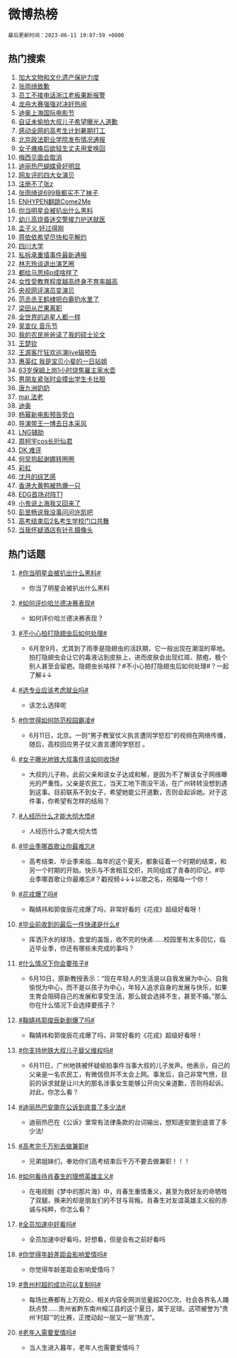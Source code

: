 # 微博热榜

`最后更新时间：2023-06-11 19:07:59 +0800`

## 热门搜索

1. [加大文物和文化遗产保护力度](https://m.weibo.cn/search?containerid=100103type%3D1%26t%3D10%26q%3D%23%E5%8A%A0%E5%A4%A7%E6%96%87%E7%89%A9%E5%92%8C%E6%96%87%E5%8C%96%E9%81%97%E4%BA%A7%E4%BF%9D%E6%8A%A4%E5%8A%9B%E5%BA%A6%23&stream_entry_id=51&isnewpage=1&extparam=seat%3D1%26c_type%3D51%26dgr%3D0%26cate%3D10103%26filter_type%3Drealtimehot%26stream_entry_id%3D51%26pos%3D0%26display_time%3D1686481677%26pre_seqid%3D168648167766103268283&luicode=10000011&lfid=106003type%253D25%2526t%253D3%2526disable_hot%253D1%2526filter_type%253Drealtimehot)
1. [张雨绮致歉](https://m.weibo.cn/search?containerid=100103type%3D1%26t%3D10%26q%3D%E5%BC%A0%E9%9B%A8%E7%BB%AE%E8%87%B4%E6%AD%89&stream_entry_id=31&isnewpage=1&extparam=seat%3D1%26q%3D%25E5%25BC%25A0%25E9%259B%25A8%25E7%25BB%25AE%25E8%2587%25B4%25E6%25AD%2589%26c_type%3D31%26cate%3D5001%26flag%3D2%26pos%3D0%26realpos%3D1%26filter_type%3Drealtimehot%26lcate%3D5001%26dgr%3D0%26band_rank%3D1%26stream_entry_id%3D31%26display_time%3D1686481677%26pre_seqid%3D168648167766103268283&luicode=10000011&lfid=106003type%253D25%2526t%253D3%2526disable_hot%253D1%2526filter_type%253Drealtimehot)
1. [员工不接电话浙江老板果断报警](https://m.weibo.cn/search?containerid=100103type%3D1%26t%3D10%26q%3D%23%E5%91%98%E5%B7%A5%E4%B8%8D%E6%8E%A5%E7%94%B5%E8%AF%9D%E6%B5%99%E6%B1%9F%E8%80%81%E6%9D%BF%E6%9E%9C%E6%96%AD%E6%8A%A5%E8%AD%A6%23&stream_entry_id=31&isnewpage=1&extparam=seat%3D1%26q%3D%2523%25E5%2591%2598%25E5%25B7%25A5%25E4%25B8%258D%25E6%258E%25A5%25E7%2594%25B5%25E8%25AF%259D%25E6%25B5%2599%25E6%25B1%259F%25E8%2580%2581%25E6%259D%25BF%25E6%259E%259C%25E6%2596%25AD%25E6%258A%25A5%25E8%25AD%25A6%2523%26c_type%3D31%26cate%3D5001%26flag%3D2%26pos%3D1%26realpos%3D2%26filter_type%3Drealtimehot%26lcate%3D5001%26dgr%3D0%26band_rank%3D2%26stream_entry_id%3D31%26display_time%3D1686481677%26pre_seqid%3D168648167766103268283&luicode=10000011&lfid=106003type%253D25%2526t%253D3%2526disable_hot%253D1%2526filter_type%253Drealtimehot)
1. [龙舟大赛强强对决好热闹](https://m.weibo.cn/search?containerid=100103type%3D1%26t%3D10%26q%3D%23%E9%BE%99%E8%88%9F%E5%A4%A7%E8%B5%9B%E5%BC%BA%E5%BC%BA%E5%AF%B9%E5%86%B3%E5%A5%BD%E7%83%AD%E9%97%B9%23&stream_entry_id=31&isnewpage=1&extparam=seat%3D1%26q%3D%2523%25E9%25BE%2599%25E8%2588%259F%25E5%25A4%25A7%25E8%25B5%259B%25E5%25BC%25BA%25E5%25BC%25BA%25E5%25AF%25B9%25E5%2586%25B3%25E5%25A5%25BD%25E7%2583%25AD%25E9%2597%25B9%2523%26c_type%3D31%26cate%3D5001%26flag%3D0%26pos%3D2%26realpos%3D3%26filter_type%3Drealtimehot%26lcate%3D5001%26dgr%3D0%26band_rank%3D3%26stream_entry_id%3D31%26display_time%3D1686481677%26pre_seqid%3D168648167766103268283&luicode=10000011&lfid=106003type%253D25%2526t%253D3%2526disable_hot%253D1%2526filter_type%253Drealtimehot)
1. [迪奥上海国际电影节](https://m.weibo.cn/search?containerid=100103type%3D1%26t%3D10%26q%3D%23%E8%BF%AA%E5%A5%A5%E4%B8%8A%E6%B5%B7%E5%9B%BD%E9%99%85%E7%94%B5%E5%BD%B1%E8%8A%82%23&stream_entry_id=31&isnewpage=1&extparam=seat%3D1%26q%3D%2523%25E8%25BF%25AA%25E5%25A5%25A5%25E4%25B8%258A%25E6%25B5%25B7%25E5%259B%25BD%25E9%2599%2585%25E7%2594%25B5%25E5%25BD%25B1%25E8%258A%2582%2523%26c_type%3D31%26adid%3D192579%26topic_ad%3D1%26cate%3D5001%26dgr%3D0%26pos%3D3%26filter_type%3Drealtimehot%26is_ad_pos%3D1%26lcate%3D5001%26band_rank%3D4%26stream_entry_id%3D31%26display_time%3D1686481677%26pre_seqid%3D168648167766103268283&luicode=10000011&lfid=106003type%253D25%2526t%253D3%2526disable_hot%253D1%2526filter_type%253Drealtimehot)
1. [自证未偷拍大叔儿子希望曝光人道歉](https://m.weibo.cn/search?containerid=100103type%3D1%26t%3D10%26q%3D%23%E8%87%AA%E8%AF%81%E6%9C%AA%E5%81%B7%E6%8B%8D%E5%A4%A7%E5%8F%94%E5%84%BF%E5%AD%90%E5%B8%8C%E6%9C%9B%E6%9B%9D%E5%85%89%E4%BA%BA%E9%81%93%E6%AD%89%23&stream_entry_id=31&isnewpage=1&extparam=seat%3D1%26q%3D%2523%25E8%2587%25AA%25E8%25AF%2581%25E6%259C%25AA%25E5%2581%25B7%25E6%258B%258D%25E5%25A4%25A7%25E5%258F%2594%25E5%2584%25BF%25E5%25AD%2590%25E5%25B8%258C%25E6%259C%259B%25E6%259B%259D%25E5%2585%2589%25E4%25BA%25BA%25E9%2581%2593%25E6%25AD%2589%2523%26c_type%3D31%26cate%3D5001%26flag%3D16%26pos%3D4%26realpos%3D4%26filter_type%3Drealtimehot%26lcate%3D5001%26dgr%3D0%26band_rank%3D4%26stream_entry_id%3D31%26display_time%3D1686481677%26pre_seqid%3D168648167766103268283&luicode=10000011&lfid=106003type%253D25%2526t%253D3%2526disable_hot%253D1%2526filter_type%253Drealtimehot)
1. [感动全网的高考生计划暑期打工](https://m.weibo.cn/search?containerid=100103type%3D1%26t%3D10%26q%3D%23%E6%84%9F%E5%8A%A8%E5%85%A8%E7%BD%91%E7%9A%84%E9%AB%98%E8%80%83%E7%94%9F%E8%AE%A1%E5%88%92%E6%9A%91%E6%9C%9F%E6%89%93%E5%B7%A5%23&stream_entry_id=31&isnewpage=1&extparam=seat%3D1%26q%3D%2523%25E6%2584%259F%25E5%258A%25A8%25E5%2585%25A8%25E7%25BD%2591%25E7%259A%2584%25E9%25AB%2598%25E8%2580%2583%25E7%2594%259F%25E8%25AE%25A1%25E5%2588%2592%25E6%259A%2591%25E6%259C%259F%25E6%2589%2593%25E5%25B7%25A5%2523%26c_type%3D31%26cate%3D5001%26flag%3D0%26pos%3D5%26realpos%3D5%26filter_type%3Drealtimehot%26lcate%3D5001%26dgr%3D0%26band_rank%3D5%26stream_entry_id%3D31%26display_time%3D1686481677%26pre_seqid%3D168648167766103268283&luicode=10000011&lfid=106003type%253D25%2526t%253D3%2526disable_hot%253D1%2526filter_type%253Drealtimehot)
1. [北京政法职业学院发布情况通报](https://m.weibo.cn/search?containerid=100103type%3D1%26t%3D10%26q%3D%23%E5%8C%97%E4%BA%AC%E6%94%BF%E6%B3%95%E8%81%8C%E4%B8%9A%E5%AD%A6%E9%99%A2%E5%8F%91%E5%B8%83%E6%83%85%E5%86%B5%E9%80%9A%E6%8A%A5%23&stream_entry_id=31&isnewpage=1&extparam=seat%3D1%26q%3D%2523%25E5%258C%2597%25E4%25BA%25AC%25E6%2594%25BF%25E6%25B3%2595%25E8%2581%258C%25E4%25B8%259A%25E5%25AD%25A6%25E9%2599%25A2%25E5%258F%2591%25E5%25B8%2583%25E6%2583%2585%25E5%2586%25B5%25E9%2580%259A%25E6%258A%25A5%2523%26c_type%3D31%26cate%3D5001%26flag%3D16%26pos%3D6%26realpos%3D6%26filter_type%3Drealtimehot%26lcate%3D5001%26dgr%3D0%26band_rank%3D6%26stream_entry_id%3D31%26display_time%3D1686481677%26pre_seqid%3D168648167766103268283&luicode=10000011&lfid=106003type%253D25%2526t%253D3%2526disable_hot%253D1%2526filter_type%253Drealtimehot)
1. [女子瘫痪后欲轻生丈夫用爱唤回](https://m.weibo.cn/search?containerid=100103type%3D1%26t%3D10%26q%3D%23%E5%A5%B3%E5%AD%90%E7%98%AB%E7%97%AA%E5%90%8E%E6%AC%B2%E8%BD%BB%E7%94%9F%E4%B8%88%E5%A4%AB%E7%94%A8%E7%88%B1%E5%94%A4%E5%9B%9E%23&stream_entry_id=31&isnewpage=1&extparam=seat%3D1%26q%3D%2523%25E5%25A5%25B3%25E5%25AD%2590%25E7%2598%25AB%25E7%2597%25AA%25E5%2590%258E%25E6%25AC%25B2%25E8%25BD%25BB%25E7%2594%259F%25E4%25B8%2588%25E5%25A4%25AB%25E7%2594%25A8%25E7%2588%25B1%25E5%2594%25A4%25E5%259B%259E%2523%26c_type%3D31%26cate%3D5001%26flag%3D0%26pos%3D7%26realpos%3D7%26filter_type%3Drealtimehot%26lcate%3D5001%26dgr%3D0%26band_rank%3D7%26stream_entry_id%3D31%26display_time%3D1686481677%26pre_seqid%3D168648167766103268283&luicode=10000011&lfid=106003type%253D25%2526t%253D3%2526disable_hot%253D1%2526filter_type%253Drealtimehot)
1. [梅西见面会取消](https://m.weibo.cn/search?containerid=100103type%3D1%26t%3D10%26q%3D%23%E6%A2%85%E8%A5%BF%E8%A7%81%E9%9D%A2%E4%BC%9A%E5%8F%96%E6%B6%88%23&stream_entry_id=31&isnewpage=1&extparam=seat%3D1%26q%3D%2523%25E6%25A2%2585%25E8%25A5%25BF%25E8%25A7%2581%25E9%259D%25A2%25E4%25BC%259A%25E5%258F%2596%25E6%25B6%2588%2523%26c_type%3D31%26cate%3D5001%26flag%3D1%26pos%3D8%26realpos%3D8%26filter_type%3Drealtimehot%26lcate%3D5001%26dgr%3D0%26band_rank%3D8%26stream_entry_id%3D31%26display_time%3D1686481677%26pre_seqid%3D168648167766103268283&luicode=10000011&lfid=106003type%253D25%2526t%253D3%2526disable_hot%253D1%2526filter_type%253Drealtimehot)
1. [迪丽热巴蝴蝶骨好明显](https://m.weibo.cn/search?containerid=100103type%3D1%26t%3D10%26q%3D%23%E8%BF%AA%E4%B8%BD%E7%83%AD%E5%B7%B4%E8%9D%B4%E8%9D%B6%E9%AA%A8%E5%A5%BD%E6%98%8E%E6%98%BE%23&stream_entry_id=31&isnewpage=1&extparam=seat%3D1%26q%3D%2523%25E8%25BF%25AA%25E4%25B8%25BD%25E7%2583%25AD%25E5%25B7%25B4%25E8%259D%25B4%25E8%259D%25B6%25E9%25AA%25A8%25E5%25A5%25BD%25E6%2598%258E%25E6%2598%25BE%2523%26c_type%3D31%26cate%3D5001%26flag%3D1%26pos%3D9%26realpos%3D9%26filter_type%3Drealtimehot%26lcate%3D5001%26dgr%3D0%26band_rank%3D9%26stream_entry_id%3D31%26display_time%3D1686481677%26pre_seqid%3D168648167766103268283&luicode=10000011&lfid=106003type%253D25%2526t%253D3%2526disable_hot%253D1%2526filter_type%253Drealtimehot)
1. [网友评的四大女演贝](https://m.weibo.cn/search?containerid=100103type%3D1%26t%3D10%26q%3D%23%E7%BD%91%E5%8F%8B%E8%AF%84%E7%9A%84%E5%9B%9B%E5%A4%A7%E5%A5%B3%E6%BC%94%E8%B4%9D%23&stream_entry_id=31&isnewpage=1&extparam=seat%3D1%26q%3D%2523%25E7%25BD%2591%25E5%258F%258B%25E8%25AF%2584%25E7%259A%2584%25E5%259B%259B%25E5%25A4%25A7%25E5%25A5%25B3%25E6%25BC%2594%25E8%25B4%259D%2523%26c_type%3D31%26cate%3D5001%26flag%3D2%26pos%3D10%26realpos%3D10%26filter_type%3Drealtimehot%26lcate%3D5001%26dgr%3D0%26band_rank%3D10%26stream_entry_id%3D31%26display_time%3D1686481677%26pre_seqid%3D168648167766103268283&luicode=10000011&lfid=106003type%253D25%2526t%253D3%2526disable_hot%253D1%2526filter_type%253Drealtimehot)
1. [注册不了张z](https://m.weibo.cn/search?containerid=100103type%3D1%26t%3D10%26q%3D%23%E6%B3%A8%E5%86%8C%E4%B8%8D%E4%BA%86%E5%BC%A0z%23&stream_entry_id=31&isnewpage=1&extparam=seat%3D1%26q%3D%2523%25E6%25B3%25A8%25E5%2586%258C%25E4%25B8%258D%25E4%25BA%2586%25E5%25BC%25A0z%2523%26c_type%3D31%26cate%3D5001%26flag%3D2%26pos%3D11%26realpos%3D11%26filter_type%3Drealtimehot%26lcate%3D5001%26dgr%3D0%26band_rank%3D11%26stream_entry_id%3D31%26display_time%3D1686481677%26pre_seqid%3D168648167766103268283&luicode=10000011&lfid=106003type%253D25%2526t%253D3%2526disable_hot%253D1%2526filter_type%253Drealtimehot)
1. [张雨绮说699我都买不了袜子](https://m.weibo.cn/search?containerid=100103type%3D1%26t%3D10%26q%3D%23%E5%BC%A0%E9%9B%A8%E7%BB%AE%E8%AF%B4699%E6%88%91%E9%83%BD%E4%B9%B0%E4%B8%8D%E4%BA%86%E8%A2%9C%E5%AD%90%23&stream_entry_id=31&isnewpage=1&extparam=seat%3D1%26q%3D%2523%25E5%25BC%25A0%25E9%259B%25A8%25E7%25BB%25AE%25E8%25AF%25B4699%25E6%2588%2591%25E9%2583%25BD%25E4%25B9%25B0%25E4%25B8%258D%25E4%25BA%2586%25E8%25A2%259C%25E5%25AD%2590%2523%26c_type%3D31%26cate%3D5001%26flag%3D2%26pos%3D12%26realpos%3D12%26filter_type%3Drealtimehot%26lcate%3D5001%26dgr%3D0%26band_rank%3D12%26stream_entry_id%3D31%26display_time%3D1686481677%26pre_seqid%3D168648167766103268283&luicode=10000011&lfid=106003type%253D25%2526t%253D3%2526disable_hot%253D1%2526filter_type%253Drealtimehot)
1. [ENHYPEN翻跳Come2Me](https://m.weibo.cn/search?containerid=100103type%3D1%26t%3D10%26q%3D%23ENHYPEN%E7%BF%BB%E8%B7%B3Come2Me%23&stream_entry_id=31&isnewpage=1&extparam=seat%3D1%26q%3D%2523ENHYPEN%25E7%25BF%25BB%25E8%25B7%25B3Come2Me%2523%26c_type%3D31%26cate%3D5001%26flag%3D1%26pos%3D13%26realpos%3D13%26filter_type%3Drealtimehot%26lcate%3D5001%26dgr%3D0%26band_rank%3D13%26stream_entry_id%3D31%26display_time%3D1686481677%26pre_seqid%3D168648167766103268283&luicode=10000011&lfid=106003type%253D25%2526t%253D3%2526disable_hot%253D1%2526filter_type%253Drealtimehot)
1. [你当明星会被扒出什么黑料](https://m.weibo.cn/search?containerid=100103type%3D1%26t%3D10%26q%3D%23%E4%BD%A0%E5%BD%93%E6%98%8E%E6%98%9F%E4%BC%9A%E8%A2%AB%E6%89%92%E5%87%BA%E4%BB%80%E4%B9%88%E9%BB%91%E6%96%99%23&stream_entry_id=31&isnewpage=1&extparam=seat%3D1%26q%3D%2523%25E4%25BD%25A0%25E5%25BD%2593%25E6%2598%258E%25E6%2598%259F%25E4%25BC%259A%25E8%25A2%25AB%25E6%2589%2592%25E5%2587%25BA%25E4%25BB%2580%25E4%25B9%2588%25E9%25BB%2591%25E6%2596%2599%2523%26c_type%3D31%26cate%3D5001%26flag%3D0%26pos%3D14%26realpos%3D14%26filter_type%3Drealtimehot%26lcate%3D5001%26dgr%3D0%26band_rank%3D14%26stream_entry_id%3D31%26display_time%3D1686481677%26pre_seqid%3D168648167766103268283&luicode=10000011&lfid=106003type%253D25%2526t%253D3%2526disable_hot%253D1%2526filter_type%253Drealtimehot)
1. [幼儿高烧昏迷交警接力护送就医](https://m.weibo.cn/search?containerid=100103type%3D1%26t%3D10%26q%3D%23%E5%B9%BC%E5%84%BF%E9%AB%98%E7%83%A7%E6%98%8F%E8%BF%B7%E4%BA%A4%E8%AD%A6%E6%8E%A5%E5%8A%9B%E6%8A%A4%E9%80%81%E5%B0%B1%E5%8C%BB%23&stream_entry_id=31&isnewpage=1&extparam=seat%3D1%26q%3D%2523%25E5%25B9%25BC%25E5%2584%25BF%25E9%25AB%2598%25E7%2583%25A7%25E6%2598%258F%25E8%25BF%25B7%25E4%25BA%25A4%25E8%25AD%25A6%25E6%258E%25A5%25E5%258A%259B%25E6%258A%25A4%25E9%2580%2581%25E5%25B0%25B1%25E5%258C%25BB%2523%26c_type%3D31%26adid%3D192766%26cate%3D5001%26flag%3D1%26pos%3D15%26realpos%3D15%26filter_type%3Drealtimehot%26lcate%3D5001%26dgr%3D0%26band_rank%3D15%26stream_entry_id%3D31%26display_time%3D1686481677%26pre_seqid%3D168648167766103268283&luicode=10000011&lfid=106003type%253D25%2526t%253D3%2526disable_hot%253D1%2526filter_type%253Drealtimehot)
1. [孟子义 好过得刚](https://m.weibo.cn/search?containerid=100103type%3D1%26t%3D10%26q%3D%E5%AD%9F%E5%AD%90%E4%B9%89+%E5%A5%BD%E8%BF%87%E5%BE%97%E5%88%9A&stream_entry_id=31&isnewpage=1&extparam=seat%3D1%26q%3D%25E5%25AD%259F%25E5%25AD%2590%25E4%25B9%2589%2520%25E5%25A5%25BD%25E8%25BF%2587%25E5%25BE%2597%25E5%2588%259A%26c_type%3D31%26cate%3D5001%26flag%3D2%26pos%3D16%26realpos%3D16%26filter_type%3Drealtimehot%26lcate%3D5001%26dgr%3D0%26band_rank%3D16%26stream_entry_id%3D31%26display_time%3D1686481677%26pre_seqid%3D168648167766103268283&luicode=10000011&lfid=106003type%253D25%2526t%253D3%2526disable_hot%253D1%2526filter_type%253Drealtimehot)
1. [蒋依依希望尽快和平解约](https://m.weibo.cn/search?containerid=100103type%3D1%26t%3D10%26q%3D%23%E8%92%8B%E4%BE%9D%E4%BE%9D%E5%B8%8C%E6%9C%9B%E5%B0%BD%E5%BF%AB%E5%92%8C%E5%B9%B3%E8%A7%A3%E7%BA%A6%23&stream_entry_id=31&isnewpage=1&extparam=seat%3D1%26q%3D%2523%25E8%2592%258B%25E4%25BE%259D%25E4%25BE%259D%25E5%25B8%258C%25E6%259C%259B%25E5%25B0%25BD%25E5%25BF%25AB%25E5%2592%258C%25E5%25B9%25B3%25E8%25A7%25A3%25E7%25BA%25A6%2523%26c_type%3D31%26cate%3D5001%26flag%3D2%26pos%3D17%26realpos%3D17%26filter_type%3Drealtimehot%26lcate%3D5001%26dgr%3D0%26band_rank%3D17%26stream_entry_id%3D31%26display_time%3D1686481677%26pre_seqid%3D168648167766103268283&luicode=10000011&lfid=106003type%253D25%2526t%253D3%2526disable_hot%253D1%2526filter_type%253Drealtimehot)
1. [四川大学](https://m.weibo.cn/search?containerid=100103type%3D1%26t%3D10%26q%3D%E5%9B%9B%E5%B7%9D%E5%A4%A7%E5%AD%A6&stream_entry_id=31&isnewpage=1&extparam=seat%3D1%26q%3D%25E5%259B%259B%25E5%25B7%259D%25E5%25A4%25A7%25E5%25AD%25A6%26c_type%3D31%26cate%3D5001%26flag%3D0%26pos%3D18%26realpos%3D18%26filter_type%3Drealtimehot%26lcate%3D5001%26dgr%3D0%26band_rank%3D18%26stream_entry_id%3D31%26display_time%3D1686481677%26pre_seqid%3D168648167766103268283&luicode=10000011&lfid=106003type%253D25%2526t%253D3%2526disable_hot%253D1%2526filter_type%253Drealtimehot)
1. [私拆承重墙事件最新通报](https://m.weibo.cn/search?containerid=100103type%3D1%26t%3D10%26q%3D%23%E7%A7%81%E6%8B%86%E6%89%BF%E9%87%8D%E5%A2%99%E4%BA%8B%E4%BB%B6%E6%9C%80%E6%96%B0%E9%80%9A%E6%8A%A5%23&stream_entry_id=31&isnewpage=1&extparam=seat%3D1%26q%3D%2523%25E7%25A7%2581%25E6%258B%2586%25E6%2589%25BF%25E9%2587%258D%25E5%25A2%2599%25E4%25BA%258B%25E4%25BB%25B6%25E6%259C%2580%25E6%2596%25B0%25E9%2580%259A%25E6%258A%25A5%2523%26c_type%3D31%26cate%3D5001%26flag%3D0%26pos%3D19%26realpos%3D19%26filter_type%3Drealtimehot%26lcate%3D5001%26dgr%3D0%26band_rank%3D19%26stream_entry_id%3D31%26display_time%3D1686481677%26pre_seqid%3D168648167766103268283&luicode=10000011&lfid=106003type%253D25%2526t%253D3%2526disable_hot%253D1%2526filter_type%253Drealtimehot)
1. [林志玲谈退出演艺圈](https://m.weibo.cn/search?containerid=100103type%3D1%26t%3D10%26q%3D%23%E6%9E%97%E5%BF%97%E7%8E%B2%E8%B0%88%E9%80%80%E5%87%BA%E6%BC%94%E8%89%BA%E5%9C%88%23&stream_entry_id=31&isnewpage=1&extparam=seat%3D1%26q%3D%2523%25E6%259E%2597%25E5%25BF%2597%25E7%258E%25B2%25E8%25B0%2588%25E9%2580%2580%25E5%2587%25BA%25E6%25BC%2594%25E8%2589%25BA%25E5%259C%2588%2523%26c_type%3D31%26cate%3D5001%26flag%3D2%26pos%3D20%26realpos%3D20%26filter_type%3Drealtimehot%26lcate%3D5001%26dgr%3D0%26band_rank%3D20%26stream_entry_id%3D31%26display_time%3D1686481677%26pre_seqid%3D168648167766103268283&luicode=10000011&lfid=106003type%253D25%2526t%253D3%2526disable_hot%253D1%2526filter_type%253Drealtimehot)
1. [都给马思纯p成啥样了](https://m.weibo.cn/search?containerid=100103type%3D1%26t%3D10%26q%3D%23%E9%83%BD%E7%BB%99%E9%A9%AC%E6%80%9D%E7%BA%AFp%E6%88%90%E5%95%A5%E6%A0%B7%E4%BA%86%23&stream_entry_id=31&isnewpage=1&extparam=seat%3D1%26q%3D%2523%25E9%2583%25BD%25E7%25BB%2599%25E9%25A9%25AC%25E6%2580%259D%25E7%25BA%25AFp%25E6%2588%2590%25E5%2595%25A5%25E6%25A0%25B7%25E4%25BA%2586%2523%26c_type%3D31%26cate%3D5001%26flag%3D0%26pos%3D21%26realpos%3D21%26filter_type%3Drealtimehot%26lcate%3D5001%26dgr%3D0%26band_rank%3D21%26stream_entry_id%3D31%26display_time%3D1686481677%26pre_seqid%3D168648167766103268283&luicode=10000011&lfid=106003type%253D25%2526t%253D3%2526disable_hot%253D1%2526filter_type%253Drealtimehot)
1. [女性受教育程度越高终身不育率越高](https://m.weibo.cn/search?containerid=100103type%3D1%26t%3D10%26q%3D%23%E5%A5%B3%E6%80%A7%E5%8F%97%E6%95%99%E8%82%B2%E7%A8%8B%E5%BA%A6%E8%B6%8A%E9%AB%98%E7%BB%88%E8%BA%AB%E4%B8%8D%E8%82%B2%E7%8E%87%E8%B6%8A%E9%AB%98%23&stream_entry_id=31&isnewpage=1&extparam=seat%3D1%26q%3D%2523%25E5%25A5%25B3%25E6%2580%25A7%25E5%258F%2597%25E6%2595%2599%25E8%2582%25B2%25E7%25A8%258B%25E5%25BA%25A6%25E8%25B6%258A%25E9%25AB%2598%25E7%25BB%2588%25E8%25BA%25AB%25E4%25B8%258D%25E8%2582%25B2%25E7%258E%2587%25E8%25B6%258A%25E9%25AB%2598%2523%26c_type%3D31%26cate%3D5001%26flag%3D0%26pos%3D22%26realpos%3D22%26filter_type%3Drealtimehot%26lcate%3D5001%26dgr%3D0%26band_rank%3D22%26stream_entry_id%3D31%26display_time%3D1686481677%26pre_seqid%3D168648167766103268283&luicode=10000011&lfid=106003type%253D25%2526t%253D3%2526disable_hot%253D1%2526filter_type%253Drealtimehot)
1. [央视网评演员变演贝](https://m.weibo.cn/search?containerid=100103type%3D1%26t%3D10%26q%3D%23%E5%A4%AE%E8%A7%86%E7%BD%91%E8%AF%84%E6%BC%94%E5%91%98%E5%8F%98%E6%BC%94%E8%B4%9D%23&stream_entry_id=31&isnewpage=1&extparam=seat%3D1%26q%3D%2523%25E5%25A4%25AE%25E8%25A7%2586%25E7%25BD%2591%25E8%25AF%2584%25E6%25BC%2594%25E5%2591%2598%25E5%258F%2598%25E6%25BC%2594%25E8%25B4%259D%2523%26c_type%3D31%26cate%3D5001%26flag%3D0%26pos%3D23%26realpos%3D23%26filter_type%3Drealtimehot%26lcate%3D5001%26dgr%3D0%26band_rank%3D23%26stream_entry_id%3D31%26display_time%3D1686481677%26pre_seqid%3D168648167766103268283&luicode=10000011&lfid=106003type%253D25%2526t%253D3%2526disable_hot%253D1%2526filter_type%253Drealtimehot)
1. [范丞丞王鹤棣把白鹿扔水里了](https://m.weibo.cn/search?containerid=100103type%3D1%26t%3D10%26q%3D%23%E8%8C%83%E4%B8%9E%E4%B8%9E%E7%8E%8B%E9%B9%A4%E6%A3%A3%E6%8A%8A%E7%99%BD%E9%B9%BF%E6%89%94%E6%B0%B4%E9%87%8C%E4%BA%86%23&stream_entry_id=31&isnewpage=1&extparam=seat%3D1%26q%3D%2523%25E8%258C%2583%25E4%25B8%259E%25E4%25B8%259E%25E7%258E%258B%25E9%25B9%25A4%25E6%25A3%25A3%25E6%258A%258A%25E7%2599%25BD%25E9%25B9%25BF%25E6%2589%2594%25E6%25B0%25B4%25E9%2587%258C%25E4%25BA%2586%2523%26c_type%3D31%26cate%3D5001%26flag%3D0%26pos%3D24%26realpos%3D24%26filter_type%3Drealtimehot%26lcate%3D5001%26dgr%3D0%26band_rank%3D24%26stream_entry_id%3D31%26display_time%3D1686481677%26pre_seqid%3D168648167766103268283&luicode=10000011&lfid=106003type%253D25%2526t%253D3%2526disable_hot%253D1%2526filter_type%253Drealtimehot)
1. [梁田从芒果离职](https://m.weibo.cn/search?containerid=100103type%3D1%26t%3D10%26q%3D%23%E6%A2%81%E7%94%B0%E4%BB%8E%E8%8A%92%E6%9E%9C%E7%A6%BB%E8%81%8C%23&stream_entry_id=31&isnewpage=1&extparam=seat%3D1%26q%3D%2523%25E6%25A2%2581%25E7%2594%25B0%25E4%25BB%258E%25E8%258A%2592%25E6%259E%259C%25E7%25A6%25BB%25E8%2581%258C%2523%26c_type%3D31%26cate%3D5001%26flag%3D0%26pos%3D25%26realpos%3D25%26filter_type%3Drealtimehot%26lcate%3D5001%26dgr%3D0%26band_rank%3D25%26stream_entry_id%3D31%26display_time%3D1686481677%26pre_seqid%3D168648167766103268283&luicode=10000011&lfid=106003type%253D25%2526t%253D3%2526disable_hot%253D1%2526filter_type%253Drealtimehot)
1. [全世界的追星人都一样](https://m.weibo.cn/search?containerid=100103type%3D1%26t%3D10%26q%3D%23%E5%85%A8%E4%B8%96%E7%95%8C%E7%9A%84%E8%BF%BD%E6%98%9F%E4%BA%BA%E9%83%BD%E4%B8%80%E6%A0%B7%23&stream_entry_id=31&isnewpage=1&extparam=seat%3D1%26q%3D%2523%25E5%2585%25A8%25E4%25B8%2596%25E7%2595%258C%25E7%259A%2584%25E8%25BF%25BD%25E6%2598%259F%25E4%25BA%25BA%25E9%2583%25BD%25E4%25B8%2580%25E6%25A0%25B7%2523%26c_type%3D31%26cate%3D5001%26flag%3D1%26pos%3D26%26realpos%3D26%26filter_type%3Drealtimehot%26lcate%3D5001%26dgr%3D0%26band_rank%3D26%26stream_entry_id%3D31%26display_time%3D1686481677%26pre_seqid%3D168648167766103268283&luicode=10000011&lfid=106003type%253D25%2526t%253D3%2526disable_hot%253D1%2526filter_type%253Drealtimehot)
1. [吴宣仪 音乐节](https://m.weibo.cn/search?containerid=100103type%3D1%26t%3D10%26q%3D%E5%90%B4%E5%AE%A3%E4%BB%AA+%E9%9F%B3%E4%B9%90%E8%8A%82&stream_entry_id=31&isnewpage=1&extparam=seat%3D1%26q%3D%25E5%2590%25B4%25E5%25AE%25A3%25E4%25BB%25AA%2520%25E9%259F%25B3%25E4%25B9%2590%25E8%258A%2582%26c_type%3D31%26cate%3D5001%26flag%3D1%26pos%3D27%26realpos%3D27%26filter_type%3Drealtimehot%26lcate%3D5001%26dgr%3D0%26band_rank%3D27%26stream_entry_id%3D31%26display_time%3D1686481677%26pre_seqid%3D168648167766103268283&luicode=10000011&lfid=106003type%253D25%2526t%253D3%2526disable_hot%253D1%2526filter_type%253Drealtimehot)
1. [我的农民爸爸读了我的硕士论文](https://m.weibo.cn/search?containerid=100103type%3D1%26t%3D10%26q%3D%E6%88%91%E7%9A%84%E5%86%9C%E6%B0%91%E7%88%B8%E7%88%B8%E8%AF%BB%E4%BA%86%E6%88%91%E7%9A%84%E7%A1%95%E5%A3%AB%E8%AE%BA%E6%96%87&stream_entry_id=31&isnewpage=1&extparam=seat%3D1%26q%3D%25E6%2588%2591%25E7%259A%2584%25E5%2586%259C%25E6%25B0%2591%25E7%2588%25B8%25E7%2588%25B8%25E8%25AF%25BB%25E4%25BA%2586%25E6%2588%2591%25E7%259A%2584%25E7%25A1%2595%25E5%25A3%25AB%25E8%25AE%25BA%25E6%2596%2587%26c_type%3D31%26cate%3D5001%26flag%3D0%26pos%3D28%26realpos%3D28%26filter_type%3Drealtimehot%26lcate%3D5001%26dgr%3D0%26band_rank%3D28%26stream_entry_id%3D31%26display_time%3D1686481677%26pre_seqid%3D168648167766103268283&luicode=10000011&lfid=106003type%253D25%2526t%253D3%2526disable_hot%253D1%2526filter_type%253Drealtimehot)
1. [王楚钦](https://m.weibo.cn/search?containerid=100103type%3D1%26t%3D10%26q%3D%E7%8E%8B%E6%A5%9A%E9%92%A6&stream_entry_id=31&isnewpage=1&extparam=seat%3D1%26q%3D%25E7%258E%258B%25E6%25A5%259A%25E9%2592%25A6%26c_type%3D31%26cate%3D5001%26flag%3D1%26pos%3D29%26realpos%3D29%26filter_type%3Drealtimehot%26lcate%3D5001%26dgr%3D0%26band_rank%3D29%26stream_entry_id%3D31%26display_time%3D1686481677%26pre_seqid%3D168648167766103268283&luicode=10000011&lfid=106003type%253D25%2526t%253D3%2526disable_hot%253D1%2526filter_type%253Drealtimehot)
1. [王源客厅狂欢巡演live辑预告](https://m.weibo.cn/search?containerid=100103type%3D1%26t%3D10%26q%3D%23%E7%8E%8B%E6%BA%90%E5%AE%A2%E5%8E%85%E7%8B%82%E6%AC%A2%E5%B7%A1%E6%BC%94live%E8%BE%91%E9%A2%84%E5%91%8A%23&stream_entry_id=31&isnewpage=1&extparam=seat%3D1%26q%3D%2523%25E7%258E%258B%25E6%25BA%2590%25E5%25AE%25A2%25E5%258E%2585%25E7%258B%2582%25E6%25AC%25A2%25E5%25B7%25A1%25E6%25BC%2594live%25E8%25BE%2591%25E9%25A2%2584%25E5%2591%258A%2523%26c_type%3D31%26cate%3D5001%26flag%3D1%26pos%3D30%26realpos%3D30%26filter_type%3Drealtimehot%26lcate%3D5001%26dgr%3D0%26band_rank%3D30%26stream_entry_id%3D31%26display_time%3D1686481677%26pre_seqid%3D168648167766103268283&luicode=10000011&lfid=106003type%253D25%2526t%253D3%2526disable_hot%253D1%2526filter_type%253Drealtimehot)
1. [惠英红 我是宝贝小斐的一日站姐](https://m.weibo.cn/search?containerid=100103type%3D1%26t%3D10%26q%3D%E6%83%A0%E8%8B%B1%E7%BA%A2+%E6%88%91%E6%98%AF%E5%AE%9D%E8%B4%9D%E5%B0%8F%E6%96%90%E7%9A%84%E4%B8%80%E6%97%A5%E7%AB%99%E5%A7%90&stream_entry_id=31&isnewpage=1&extparam=seat%3D1%26q%3D%25E6%2583%25A0%25E8%258B%25B1%25E7%25BA%25A2%2520%25E6%2588%2591%25E6%2598%25AF%25E5%25AE%259D%25E8%25B4%259D%25E5%25B0%258F%25E6%2596%2590%25E7%259A%2584%25E4%25B8%2580%25E6%2597%25A5%25E7%25AB%2599%25E5%25A7%2590%26c_type%3D31%26cate%3D5001%26flag%3D0%26pos%3D31%26realpos%3D31%26filter_type%3Drealtimehot%26lcate%3D5001%26dgr%3D0%26band_rank%3D31%26stream_entry_id%3D31%26display_time%3D1686481677%26pre_seqid%3D168648167766103268283&luicode=10000011&lfid=106003type%253D25%2526t%253D3%2526disable_hot%253D1%2526filter_type%253Drealtimehot)
1. [63岁保姆上岗1小时烧焦雇主家水壶](https://m.weibo.cn/search?containerid=100103type%3D1%26t%3D10%26q%3D%2363%E5%B2%81%E4%BF%9D%E5%A7%86%E4%B8%8A%E5%B2%971%E5%B0%8F%E6%97%B6%E7%83%A7%E7%84%A6%E9%9B%87%E4%B8%BB%E5%AE%B6%E6%B0%B4%E5%A3%B6%23&stream_entry_id=31&isnewpage=1&extparam=seat%3D1%26q%3D%252363%25E5%25B2%2581%25E4%25BF%259D%25E5%25A7%2586%25E4%25B8%258A%25E5%25B2%25971%25E5%25B0%258F%25E6%2597%25B6%25E7%2583%25A7%25E7%2584%25A6%25E9%259B%2587%25E4%25B8%25BB%25E5%25AE%25B6%25E6%25B0%25B4%25E5%25A3%25B6%2523%26c_type%3D31%26cate%3D5001%26flag%3D0%26pos%3D32%26realpos%3D32%26filter_type%3Drealtimehot%26lcate%3D5001%26dgr%3D0%26band_rank%3D32%26stream_entry_id%3D31%26display_time%3D1686481677%26pre_seqid%3D168648167766103268283&luicode=10000011&lfid=106003type%253D25%2526t%253D3%2526disable_hot%253D1%2526filter_type%253Drealtimehot)
1. [男朋友紧张时会摸出学生卡壮胆](https://m.weibo.cn/search?containerid=100103type%3D1%26t%3D10%26q%3D%E7%94%B7%E6%9C%8B%E5%8F%8B%E7%B4%A7%E5%BC%A0%E6%97%B6%E4%BC%9A%E6%91%B8%E5%87%BA%E5%AD%A6%E7%94%9F%E5%8D%A1%E5%A3%AE%E8%83%86&stream_entry_id=31&isnewpage=1&extparam=seat%3D1%26q%3D%25E7%2594%25B7%25E6%259C%258B%25E5%258F%258B%25E7%25B4%25A7%25E5%25BC%25A0%25E6%2597%25B6%25E4%25BC%259A%25E6%2591%25B8%25E5%2587%25BA%25E5%25AD%25A6%25E7%2594%259F%25E5%258D%25A1%25E5%25A3%25AE%25E8%2583%2586%26c_type%3D31%26cate%3D5001%26flag%3D0%26pos%3D33%26realpos%3D33%26filter_type%3Drealtimehot%26lcate%3D5001%26dgr%3D0%26band_rank%3D33%26stream_entry_id%3D31%26display_time%3D1686481677%26pre_seqid%3D168648167766103268283&luicode=10000011&lfid=106003type%253D25%2526t%253D3%2526disable_hot%253D1%2526filter_type%253Drealtimehot)
1. [唐九洲奶奶](https://m.weibo.cn/search?containerid=100103type%3D1%26t%3D10%26q%3D%E5%94%90%E4%B9%9D%E6%B4%B2%E5%A5%B6%E5%A5%B6&stream_entry_id=31&isnewpage=1&extparam=seat%3D1%26q%3D%25E5%2594%2590%25E4%25B9%259D%25E6%25B4%25B2%25E5%25A5%25B6%25E5%25A5%25B6%26c_type%3D31%26cate%3D5001%26flag%3D0%26pos%3D34%26realpos%3D34%26filter_type%3Drealtimehot%26lcate%3D5001%26dgr%3D0%26band_rank%3D34%26stream_entry_id%3D31%26display_time%3D1686481677%26pre_seqid%3D168648167766103268283&luicode=10000011&lfid=106003type%253D25%2526t%253D3%2526disable_hot%253D1%2526filter_type%253Drealtimehot)
1. [mai 法老](https://m.weibo.cn/search?containerid=100103type%3D1%26t%3D10%26q%3Dmai+%E6%B3%95%E8%80%81&stream_entry_id=31&isnewpage=1&extparam=seat%3D1%26q%3Dmai%2520%25E6%25B3%2595%25E8%2580%2581%26c_type%3D31%26cate%3D5001%26flag%3D0%26pos%3D35%26realpos%3D35%26filter_type%3Drealtimehot%26lcate%3D5001%26dgr%3D0%26band_rank%3D35%26stream_entry_id%3D31%26display_time%3D1686481677%26pre_seqid%3D168648167766103268283&luicode=10000011&lfid=106003type%253D25%2526t%253D3%2526disable_hot%253D1%2526filter_type%253Drealtimehot)
1. [迪奥](https://m.weibo.cn/search?containerid=100103type%3D1%26t%3D10%26q%3D%E8%BF%AA%E5%A5%A5&stream_entry_id=31&isnewpage=1&extparam=seat%3D1%26q%3D%25E8%25BF%25AA%25E5%25A5%25A5%26c_type%3D31%26cate%3D5001%26flag%3D1%26pos%3D36%26realpos%3D36%26filter_type%3Drealtimehot%26lcate%3D5001%26dgr%3D0%26band_rank%3D36%26stream_entry_id%3D31%26display_time%3D1686481677%26pre_seqid%3D168648167766103268283&luicode=10000011&lfid=106003type%253D25%2526t%253D3%2526disable_hot%253D1%2526filter_type%253Drealtimehot)
1. [杨幂新电影预告旁白](https://m.weibo.cn/search?containerid=100103type%3D1%26t%3D10%26q%3D%23%E6%9D%A8%E5%B9%82%E6%96%B0%E7%94%B5%E5%BD%B1%E9%A2%84%E5%91%8A%E6%97%81%E7%99%BD%23&stream_entry_id=31&isnewpage=1&extparam=seat%3D1%26q%3D%2523%25E6%259D%25A8%25E5%25B9%2582%25E6%2596%25B0%25E7%2594%25B5%25E5%25BD%25B1%25E9%25A2%2584%25E5%2591%258A%25E6%2597%2581%25E7%2599%25BD%2523%26c_type%3D31%26cate%3D5001%26flag%3D1%26pos%3D37%26realpos%3D37%26filter_type%3Drealtimehot%26lcate%3D5001%26dgr%3D0%26band_rank%3D37%26stream_entry_id%3D31%26display_time%3D1686481677%26pre_seqid%3D168648167766103268283&luicode=10000011&lfid=106003type%253D25%2526t%253D3%2526disable_hot%253D1%2526filter_type%253Drealtimehot)
1. [导演带王一博去日本采风](https://m.weibo.cn/search?containerid=100103type%3D1%26t%3D10%26q%3D%23%E5%AF%BC%E6%BC%94%E5%B8%A6%E7%8E%8B%E4%B8%80%E5%8D%9A%E5%8E%BB%E6%97%A5%E6%9C%AC%E9%87%87%E9%A3%8E%23&stream_entry_id=31&isnewpage=1&extparam=seat%3D1%26q%3D%2523%25E5%25AF%25BC%25E6%25BC%2594%25E5%25B8%25A6%25E7%258E%258B%25E4%25B8%2580%25E5%258D%259A%25E5%258E%25BB%25E6%2597%25A5%25E6%259C%25AC%25E9%2587%2587%25E9%25A3%258E%2523%26c_type%3D31%26cate%3D5001%26flag%3D0%26pos%3D38%26realpos%3D38%26filter_type%3Drealtimehot%26lcate%3D5001%26dgr%3D0%26band_rank%3D38%26stream_entry_id%3D31%26display_time%3D1686481677%26pre_seqid%3D168648167766103268283&luicode=10000011&lfid=106003type%253D25%2526t%253D3%2526disable_hot%253D1%2526filter_type%253Drealtimehot)
1. [LNG辅助](https://m.weibo.cn/search?containerid=100103type%3D1%26t%3D10%26q%3DLNG%E8%BE%85%E5%8A%A9&stream_entry_id=31&isnewpage=1&extparam=seat%3D1%26q%3DLNG%25E8%25BE%2585%25E5%258A%25A9%26c_type%3D31%26cate%3D5001%26flag%3D0%26pos%3D39%26realpos%3D39%26filter_type%3Drealtimehot%26lcate%3D5001%26dgr%3D0%26band_rank%3D39%26stream_entry_id%3D31%26display_time%3D1686481677%26pre_seqid%3D168648167766103268283&luicode=10000011&lfid=106003type%253D25%2526t%253D3%2526disable_hot%253D1%2526filter_type%253Drealtimehot)
1. [周柯宇cos长珩仙君](https://m.weibo.cn/search?containerid=100103type%3D1%26t%3D10%26q%3D%23%E5%91%A8%E6%9F%AF%E5%AE%87cos%E9%95%BF%E7%8F%A9%E4%BB%99%E5%90%9B%23&stream_entry_id=31&isnewpage=1&extparam=seat%3D1%26q%3D%2523%25E5%2591%25A8%25E6%259F%25AF%25E5%25AE%2587cos%25E9%2595%25BF%25E7%258F%25A9%25E4%25BB%2599%25E5%2590%259B%2523%26c_type%3D31%26cate%3D5001%26flag%3D0%26pos%3D40%26realpos%3D40%26filter_type%3Drealtimehot%26lcate%3D5001%26dgr%3D0%26band_rank%3D40%26stream_entry_id%3D31%26display_time%3D1686481677%26pre_seqid%3D168648167766103268283&luicode=10000011&lfid=106003type%253D25%2526t%253D3%2526disable_hot%253D1%2526filter_type%253Drealtimehot)
1. [DK 难评](https://m.weibo.cn/search?containerid=100103type%3D1%26t%3D10%26q%3DDK+%E9%9A%BE%E8%AF%84&stream_entry_id=31&isnewpage=1&extparam=seat%3D1%26q%3DDK%2520%25E9%259A%25BE%25E8%25AF%2584%26c_type%3D31%26cate%3D5001%26flag%3D0%26pos%3D41%26realpos%3D41%26filter_type%3Drealtimehot%26lcate%3D5001%26dgr%3D0%26band_rank%3D41%26stream_entry_id%3D31%26display_time%3D1686481677%26pre_seqid%3D168648167766103268283&luicode=10000011&lfid=106003type%253D25%2526t%253D3%2526disable_hot%253D1%2526filter_type%253Drealtimehot)
1. [何炅抱起谢娜转圈圈](https://m.weibo.cn/search?containerid=100103type%3D1%26t%3D10%26q%3D%23%E4%BD%95%E7%82%85%E6%8A%B1%E8%B5%B7%E8%B0%A2%E5%A8%9C%E8%BD%AC%E5%9C%88%E5%9C%88%23&stream_entry_id=31&isnewpage=1&extparam=seat%3D1%26q%3D%2523%25E4%25BD%2595%25E7%2582%2585%25E6%258A%25B1%25E8%25B5%25B7%25E8%25B0%25A2%25E5%25A8%259C%25E8%25BD%25AC%25E5%259C%2588%25E5%259C%2588%2523%26c_type%3D31%26cate%3D5001%26flag%3D0%26pos%3D42%26realpos%3D42%26filter_type%3Drealtimehot%26lcate%3D5001%26dgr%3D0%26band_rank%3D42%26stream_entry_id%3D31%26display_time%3D1686481677%26pre_seqid%3D168648167766103268283&luicode=10000011&lfid=106003type%253D25%2526t%253D3%2526disable_hot%253D1%2526filter_type%253Drealtimehot)
1. [彩虹](https://m.weibo.cn/search?containerid=100103type%3D1%26t%3D10%26q%3D%E5%BD%A9%E8%99%B9&stream_entry_id=31&isnewpage=1&extparam=seat%3D1%26q%3D%25E5%25BD%25A9%25E8%2599%25B9%26c_type%3D31%26cate%3D5001%26flag%3D0%26pos%3D43%26realpos%3D43%26filter_type%3Drealtimehot%26lcate%3D5001%26dgr%3D0%26band_rank%3D43%26stream_entry_id%3D31%26display_time%3D1686481677%26pre_seqid%3D168648167766103268283&luicode=10000011&lfid=106003type%253D25%2526t%253D3%2526disable_hot%253D1%2526filter_type%253Drealtimehot)
1. [沈月的综艺感](https://m.weibo.cn/search?containerid=100103type%3D1%26t%3D10%26q%3D%23%E6%B2%88%E6%9C%88%E7%9A%84%E7%BB%BC%E8%89%BA%E6%84%9F%23&stream_entry_id=31&isnewpage=1&extparam=seat%3D1%26q%3D%2523%25E6%25B2%2588%25E6%259C%2588%25E7%259A%2584%25E7%25BB%25BC%25E8%2589%25BA%25E6%2584%259F%2523%26c_type%3D31%26cate%3D5001%26flag%3D0%26pos%3D44%26realpos%3D44%26filter_type%3Drealtimehot%26lcate%3D5001%26dgr%3D0%26band_rank%3D44%26stream_entry_id%3D31%26display_time%3D1686481677%26pre_seqid%3D168648167766103268283&luicode=10000011&lfid=106003type%253D25%2526t%253D3%2526disable_hot%253D1%2526filter_type%253Drealtimehot)
1. [香港大黄鸭被热爆一只](https://m.weibo.cn/search?containerid=100103type%3D1%26t%3D10%26q%3D%23%E9%A6%99%E6%B8%AF%E5%A4%A7%E9%BB%84%E9%B8%AD%E8%A2%AB%E7%83%AD%E7%88%86%E4%B8%80%E5%8F%AA%23&stream_entry_id=31&isnewpage=1&extparam=seat%3D1%26q%3D%2523%25E9%25A6%2599%25E6%25B8%25AF%25E5%25A4%25A7%25E9%25BB%2584%25E9%25B8%25AD%25E8%25A2%25AB%25E7%2583%25AD%25E7%2588%2586%25E4%25B8%2580%25E5%258F%25AA%2523%26c_type%3D31%26cate%3D5001%26flag%3D0%26pos%3D45%26realpos%3D45%26filter_type%3Drealtimehot%26lcate%3D5001%26dgr%3D0%26band_rank%3D45%26stream_entry_id%3D31%26display_time%3D1686481677%26pre_seqid%3D168648167766103268283&luicode=10000011&lfid=106003type%253D25%2526t%253D3%2526disable_hot%253D1%2526filter_type%253Drealtimehot)
1. [EDG首场对阵T1](https://m.weibo.cn/search?containerid=100103type%3D1%26t%3D10%26q%3D%23EDG%E9%A6%96%E5%9C%BA%E5%AF%B9%E9%98%B5T1%23&stream_entry_id=31&isnewpage=1&extparam=seat%3D1%26q%3D%2523EDG%25E9%25A6%2596%25E5%259C%25BA%25E5%25AF%25B9%25E9%2598%25B5T1%2523%26c_type%3D31%26cate%3D5001%26flag%3D0%26pos%3D46%26realpos%3D46%26filter_type%3Drealtimehot%26lcate%3D5001%26dgr%3D0%26band_rank%3D46%26stream_entry_id%3D31%26display_time%3D1686481677%26pre_seqid%3D168648167766103268283&luicode=10000011&lfid=106003type%253D25%2526t%253D3%2526disable_hot%253D1%2526filter_type%253Drealtimehot)
1. [小鬼说上海我又回来了](https://m.weibo.cn/search?containerid=100103type%3D1%26t%3D10%26q%3D%23%E5%B0%8F%E9%AC%BC%E8%AF%B4%E4%B8%8A%E6%B5%B7%E6%88%91%E5%8F%88%E5%9B%9E%E6%9D%A5%E4%BA%86%23&stream_entry_id=31&isnewpage=1&extparam=seat%3D1%26q%3D%2523%25E5%25B0%258F%25E9%25AC%25BC%25E8%25AF%25B4%25E4%25B8%258A%25E6%25B5%25B7%25E6%2588%2591%25E5%258F%2588%25E5%259B%259E%25E6%259D%25A5%25E4%25BA%2586%2523%26c_type%3D31%26cate%3D5001%26flag%3D1%26pos%3D47%26realpos%3D47%26filter_type%3Drealtimehot%26lcate%3D5001%26dgr%3D0%26band_rank%3D47%26stream_entry_id%3D31%26display_time%3D1686481677%26pre_seqid%3D168648167766103268283&luicode=10000011&lfid=106003type%253D25%2526t%253D3%2526disable_hot%253D1%2526filter_type%253Drealtimehot)
1. [彭昱畅说我没事问问许凯吧](https://m.weibo.cn/search?containerid=100103type%3D1%26t%3D10%26q%3D%23%E5%BD%AD%E6%98%B1%E7%95%85%E8%AF%B4%E6%88%91%E6%B2%A1%E4%BA%8B%E9%97%AE%E9%97%AE%E8%AE%B8%E5%87%AF%E5%90%A7%23&stream_entry_id=31&isnewpage=1&extparam=seat%3D1%26q%3D%2523%25E5%25BD%25AD%25E6%2598%25B1%25E7%2595%2585%25E8%25AF%25B4%25E6%2588%2591%25E6%25B2%25A1%25E4%25BA%258B%25E9%2597%25AE%25E9%2597%25AE%25E8%25AE%25B8%25E5%2587%25AF%25E5%2590%25A7%2523%26c_type%3D31%26cate%3D5001%26flag%3D0%26pos%3D48%26realpos%3D48%26filter_type%3Drealtimehot%26lcate%3D5001%26dgr%3D0%26band_rank%3D48%26stream_entry_id%3D31%26display_time%3D1686481677%26pre_seqid%3D168648167766103268283&luicode=10000011&lfid=106003type%253D25%2526t%253D3%2526disable_hot%253D1%2526filter_type%253Drealtimehot)
1. [高考结束后2名考生学校门口共舞](https://m.weibo.cn/search?containerid=100103type%3D1%26t%3D10%26q%3D%23%E9%AB%98%E8%80%83%E7%BB%93%E6%9D%9F%E5%90%8E2%E5%90%8D%E8%80%83%E7%94%9F%E5%AD%A6%E6%A0%A1%E9%97%A8%E5%8F%A3%E5%85%B1%E8%88%9E%23&stream_entry_id=31&isnewpage=1&extparam=seat%3D1%26q%3D%2523%25E9%25AB%2598%25E8%2580%2583%25E7%25BB%2593%25E6%259D%259F%25E5%2590%258E2%25E5%2590%258D%25E8%2580%2583%25E7%2594%259F%25E5%25AD%25A6%25E6%25A0%25A1%25E9%2597%25A8%25E5%258F%25A3%25E5%2585%25B1%25E8%2588%259E%2523%26c_type%3D31%26cate%3D5001%26flag%3D1%26pos%3D49%26realpos%3D49%26filter_type%3Drealtimehot%26lcate%3D5001%26dgr%3D0%26band_rank%3D49%26stream_entry_id%3D31%26display_time%3D1686481677%26pre_seqid%3D168648167766103268283&luicode=10000011&lfid=106003type%253D25%2526t%253D3%2526disable_hot%253D1%2526filter_type%253Drealtimehot)
1. [当我怀疑酒店有针孔摄像头](https://m.weibo.cn/search?containerid=100103type%3D1%26t%3D10%26q%3D%23%E5%BD%93%E6%88%91%E6%80%80%E7%96%91%E9%85%92%E5%BA%97%E6%9C%89%E9%92%88%E5%AD%94%E6%91%84%E5%83%8F%E5%A4%B4%23&stream_entry_id=31&isnewpage=1&extparam=seat%3D1%26q%3D%2523%25E5%25BD%2593%25E6%2588%2591%25E6%2580%2580%25E7%2596%2591%25E9%2585%2592%25E5%25BA%2597%25E6%259C%2589%25E9%2592%2588%25E5%25AD%2594%25E6%2591%2584%25E5%2583%258F%25E5%25A4%25B4%2523%26c_type%3D31%26cate%3D5001%26flag%3D0%26pos%3D50%26realpos%3D50%26filter_type%3Drealtimehot%26lcate%3D5001%26dgr%3D0%26band_rank%3D50%26stream_entry_id%3D31%26display_time%3D1686481677%26pre_seqid%3D168648167766103268283&luicode=10000011&lfid=106003type%253D25%2526t%253D3%2526disable_hot%253D1%2526filter_type%253Drealtimehot)

## 热门话题

1. [#你当明星会被扒出什么黑料#](https://m.weibo.cn/search?containerid=231522type%3D1%26t%3D10%26q%3D%23%E4%BD%A0%E5%BD%93%E6%98%8E%E6%98%9F%E4%BC%9A%E8%A2%AB%E6%89%92%E5%87%BA%E4%BB%80%E4%B9%88%E9%BB%91%E6%96%99%23&stream_entry_id=128&isnewpage=1&extparam=seat%3D1%26c_type%3D128%26dgr%3D0%26lcate%3D5004%26cate%3D5004%26unitid%3D1686451357682%26pos%3D1-0-0%26display_time%3D1686481679%26pre_seqid%3D1686481679153027378222&luicode=10000011&lfid=231648_-_4)
    - 你当了明星会被扒出什么黑料

1. [#如何评价哈兰德决赛表现#](https://m.weibo.cn/search?containerid=231522type%3D1%26t%3D10%26q%3D%23%E5%A6%82%E4%BD%95%E8%AF%84%E4%BB%B7%E5%93%88%E5%85%B0%E5%BE%B7%E5%86%B3%E8%B5%9B%E8%A1%A8%E7%8E%B0%23&stream_entry_id=128&isnewpage=1&extparam=seat%3D1%26c_type%3D128%26dgr%3D0%26lcate%3D5004%26cate%3D5004%26unitid%3D1686466020606%26pos%3D1-0-1%26display_time%3D1686481679%26pre_seqid%3D1686481679153027378222&luicode=10000011&lfid=231648_-_4)
    - 如何评价哈兰德决赛表现？

1. [#不小心拍打隐翅虫后如何处理#](https://m.weibo.cn/search?containerid=231522type%3D1%26t%3D10%26q%3D%23%E4%B8%8D%E5%B0%8F%E5%BF%83%E6%8B%8D%E6%89%93%E9%9A%90%E7%BF%85%E8%99%AB%E5%90%8E%E5%A6%82%E4%BD%95%E5%A4%84%E7%90%86%23&stream_entry_id=128&isnewpage=1&extparam=seat%3D1%26c_type%3D128%26dgr%3D0%26lcate%3D5004%26cate%3D5004%26unitid%3D1686450426594%26pos%3D1-0-2%26display_time%3D1686481679%26pre_seqid%3D1686481679153027378222&luicode=10000011&lfid=231648_-_4)
    - 6月至9月，尤其到了雨季是隐翅虫的活跃期，它一般出现在潮湿的草地。拍打隐翅虫会让它的毒液沾到皮肤上，进而皮肤会出现红斑、脓疱，极个别人甚至会留疤。隐翅虫长啥样？#不小心拍打隐翅虫后如何处理#？一起了解↓↓

1. [#选专业应该考虑就业吗#](https://m.weibo.cn/search?containerid=231522type%3D1%26t%3D10%26q%3D%23%E9%80%89%E4%B8%93%E4%B8%9A%E5%BA%94%E8%AF%A5%E8%80%83%E8%99%91%E5%B0%B1%E4%B8%9A%E5%90%97%23&stream_entry_id=128&isnewpage=1&extparam=seat%3D1%26c_type%3D128%26dgr%3D0%26lcate%3D5004%26cate%3D5004%26unitid%3D1686476825798%26pos%3D1-0-3%26display_time%3D1686481679%26pre_seqid%3D1686481679153027378222&luicode=10000011&lfid=231648_-_4)
    - 该怎么选择呢

1. [#你觉得如何防范校园霸凌#](https://m.weibo.cn/search?containerid=231522type%3D1%26t%3D10%26q%3D%23%E4%BD%A0%E8%A7%89%E5%BE%97%E5%A6%82%E4%BD%95%E9%98%B2%E8%8C%83%E6%A0%A1%E5%9B%AD%E9%9C%B8%E5%87%8C%23&stream_entry_id=128&isnewpage=1&extparam=seat%3D1%26c_type%3D128%26dgr%3D0%26lcate%3D5004%26cate%3D5004%26unitid%3D1686466927838%26pos%3D1-0-4%26display_time%3D1686481679%26pre_seqid%3D1686481679153027378222&luicode=10000011&lfid=231648_-_4)
    - 6月11日，北京。一则“男子教室仗义执言遭同学怒怼”的视频在网络传播，随后，高校回应男子仗义直言遭同学怒怼 。

1. [#女子曝光地铁大叔事件该如何收场#](https://m.weibo.cn/search?containerid=231522type%3D1%26t%3D10%26q%3D%23%E5%A5%B3%E5%AD%90%E6%9B%9D%E5%85%89%E5%9C%B0%E9%93%81%E5%A4%A7%E5%8F%94%E4%BA%8B%E4%BB%B6%E8%AF%A5%E5%A6%82%E4%BD%95%E6%94%B6%E5%9C%BA%23&stream_entry_id=128&isnewpage=1&extparam=seat%3D1%26c_type%3D128%26dgr%3D0%26lcate%3D5004%26cate%3D5004%26unitid%3D1686460627288%26pos%3D1-0-5%26display_time%3D1686481679%26pre_seqid%3D1686481679153027378222&luicode=10000011&lfid=231648_-_4)
    - 大叔的儿子称，此前父亲和该女子达成和解，是因为不了解该女子网络曝光的严重性。父亲是农民工，当天工地下雨没干活，在广州转转没想到遇到这事。目前联系不到女子，希望她能公开道歉，否则会起诉她。对于这件事，你希望有怎样的结局？

1. [#人经历什么才能大彻大悟#](https://m.weibo.cn/search?containerid=231522type%3D1%26t%3D10%26q%3D%23%E4%BA%BA%E7%BB%8F%E5%8E%86%E4%BB%80%E4%B9%88%E6%89%8D%E8%83%BD%E5%A4%A7%E5%BD%BB%E5%A4%A7%E6%82%9F%23&stream_entry_id=128&isnewpage=1&extparam=seat%3D1%26c_type%3D128%26dgr%3D0%26lcate%3D5004%26cate%3D5004%26unitid%3D1686363180825%26pos%3D1-0-6%26display_time%3D1686481679%26pre_seqid%3D1686481679153027378222&luicode=10000011&lfid=231648_-_4)
    - 人经历什么才能大彻大悟

1. [#毕业季哪首歌让你最难忘#](https://m.weibo.cn/search?containerid=231522type%3D1%26t%3D10%26q%3D%23%E6%AF%95%E4%B8%9A%E5%AD%A3%E5%93%AA%E9%A6%96%E6%AD%8C%E8%AE%A9%E4%BD%A0%E6%9C%80%E9%9A%BE%E5%BF%98%23&stream_entry_id=128&isnewpage=1&extparam=seat%3D1%26c_type%3D128%26dgr%3D0%26lcate%3D5004%26cate%3D5004%26unitid%3D1686441133741%26pos%3D1-0-7%26display_time%3D1686481679%26pre_seqid%3D1686481679153027378222&luicode=10000011&lfid=231648_-_4)
    - 高考结束、毕业季来临…每年的这个夏天，都象征着一个时期的结束，和另一个时期的开始。快乐与不舍相互交织，共同组成了青春的印记。#毕业季哪首歌让你最难忘#？戳视频↓↓↓以歌之名，祝福每一个你！

1. [#花戎爆了吗#](https://m.weibo.cn/search?containerid=231522type%3D1%26t%3D10%26q%3D%23%E8%8A%B1%E6%88%8E%E7%88%86%E4%BA%86%E5%90%97%23&stream_entry_id=128&isnewpage=1&extparam=seat%3D1%26c_type%3D128%26dgr%3D0%26lcate%3D5004%26cate%3D5004%26unitid%3D1686472036236%26pos%3D1-0-8%26display_time%3D1686481679%26pre_seqid%3D1686481679153027378222&luicode=10000011&lfid=231648_-_4)
    - 鞠婧祎和郭俊辰花戎爆了吗，非常好看的《花戎》超级好看呀！

1. [#毕业前收到的最后一件快递是什么#](https://m.weibo.cn/search?containerid=231522type%3D1%26t%3D10%26q%3D%23%E6%AF%95%E4%B8%9A%E5%89%8D%E6%94%B6%E5%88%B0%E7%9A%84%E6%9C%80%E5%90%8E%E4%B8%80%E4%BB%B6%E5%BF%AB%E9%80%92%E6%98%AF%E4%BB%80%E4%B9%88%23&stream_entry_id=128&isnewpage=1&extparam=seat%3D1%26c_type%3D128%26dgr%3D0%26lcate%3D5004%26cate%3D5004%26unitid%3D1686451026603%26pos%3D1-0-9%26display_time%3D1686481679%26pre_seqid%3D1686481679153027378222&luicode=10000011&lfid=231648_-_4)
    - 挥洒汗水的球场，食堂的盖饭，收不完的快递......校园里有太多回忆，临近毕业季，你还有哪些未完成的事吗？

1. [#什么情况下你会要孩子#](https://m.weibo.cn/search?containerid=231522type%3D1%26t%3D10%26q%3D%23%E4%BB%80%E4%B9%88%E6%83%85%E5%86%B5%E4%B8%8B%E4%BD%A0%E4%BC%9A%E8%A6%81%E5%AD%A9%E5%AD%90%23&stream_entry_id=128&isnewpage=1&extparam=seat%3D1%26c_type%3D128%26dgr%3D0%26lcate%3D5004%26cate%3D5004%26unitid%3D1686452533032%26pos%3D1-0-10%26display_time%3D1686481679%26pre_seqid%3D1686481679153027378222&luicode=10000011&lfid=231648_-_4)
    - 6月10日，原新教授表示：“现在年轻人的生活是以自我发展为中心、自我愉悦为中心，而不是以孩子为中心，年轻人追求自身的发展与快乐，如果生育会阻碍自己的发展和享受生活，那么就会选择不生，甚至不婚。”那么你在什么情况下会选择要孩子？

1. [#鞠婧祎郭俊辰新剧爆了吗#](https://m.weibo.cn/search?containerid=231522type%3D1%26t%3D10%26q%3D%23%E9%9E%A0%E5%A9%A7%E7%A5%8E%E9%83%AD%E4%BF%8A%E8%BE%B0%E6%96%B0%E5%89%A7%E7%88%86%E4%BA%86%E5%90%97%23&stream_entry_id=128&isnewpage=1&extparam=seat%3D1%26c_type%3D128%26dgr%3D0%26lcate%3D5004%26cate%3D5004%26unitid%3D1686457621527%26pos%3D1-0-11%26display_time%3D1686481679%26pre_seqid%3D1686481679153027378222&luicode=10000011&lfid=231648_-_4)
    - 鞠婧祎和郭俊辰花戎爆了吗，非常好看的《花戎》超级好看呀！

1. [#你支持地铁大叔儿子替父维权吗#](https://m.weibo.cn/search?containerid=231522type%3D1%26t%3D10%26q%3D%23%E4%BD%A0%E6%94%AF%E6%8C%81%E5%9C%B0%E9%93%81%E5%A4%A7%E5%8F%94%E5%84%BF%E5%AD%90%E6%9B%BF%E7%88%B6%E7%BB%B4%E6%9D%83%E5%90%97%23&stream_entry_id=128&isnewpage=1&extparam=seat%3D1%26c_type%3D128%26dgr%3D0%26lcate%3D5004%26cate%3D5004%26unitid%3D1686475617615%26pos%3D1-0-12%26display_time%3D1686481679%26pre_seqid%3D1686481679153027378222&luicode=10000011&lfid=231648_-_4)
    - 6月11日，广州地铁被怀疑偷拍事件当事大叔的儿子发声。他表示，自己的父亲是一名农民工，有微信但并不太会上网。事发后，自己非常气愤，目前的诉求就是让川大的那名涉事女生能够公开向父亲道歉，否则将起诉。对此，你怎么看？

1. [#迪丽热巴安旎在公诉到底普了多少法#](https://m.weibo.cn/search?containerid=231522type%3D1%26t%3D10%26q%3D%23%E8%BF%AA%E4%B8%BD%E7%83%AD%E5%B7%B4%E5%AE%89%E6%97%8E%E5%9C%A8%E5%85%AC%E8%AF%89%E5%88%B0%E5%BA%95%E6%99%AE%E4%BA%86%E5%A4%9A%E5%B0%91%E6%B3%95%23&stream_entry_id=128&isnewpage=1&extparam=seat%3D1%26c_type%3D128%26dgr%3D0%26lcate%3D5004%26cate%3D5004%26unitid%3D1686401254546%26pos%3D1-0-13%26display_time%3D1686481679%26pre_seqid%3D1686481679153027378222&luicode=10000011&lfid=231648_-_4)
    - 迪丽热巴在《公诉》里常有法律条款的台词输出，想知道安旎到底普了多少法!

1. [#高考完千万别去做兼职#](https://m.weibo.cn/search?containerid=231522type%3D1%26t%3D10%26q%3D%23%E9%AB%98%E8%80%83%E5%AE%8C%E5%8D%83%E4%B8%87%E5%88%AB%E5%8E%BB%E5%81%9A%E5%85%BC%E8%81%8C%23&stream_entry_id=128&isnewpage=1&extparam=seat%3D1%26c_type%3D128%26dgr%3D0%26lcate%3D5004%26cate%3D5004%26unitid%3D1686313109853%26pos%3D1-0-14%26display_time%3D1686481679%26pre_seqid%3D1686481679153027378222&luicode=10000011&lfid=231648_-_4)
    - 兄弟姐妹们，奉劝你们高考结束后千万不要去做兼职！！！

1. [#如何看待肖春生的理想英雄主义#](https://m.weibo.cn/search?containerid=231522type%3D1%26t%3D10%26q%3D%23%E5%A6%82%E4%BD%95%E7%9C%8B%E5%BE%85%E8%82%96%E6%98%A5%E7%94%9F%E7%9A%84%E7%90%86%E6%83%B3%E8%8B%B1%E9%9B%84%E4%B8%BB%E4%B9%89%23&stream_entry_id=128&isnewpage=1&extparam=seat%3D1%26c_type%3D128%26dgr%3D0%26lcate%3D5004%26cate%3D5004%26unitid%3D1686361983667%26pos%3D1-0-15%26display_time%3D1686481679%26pre_seqid%3D1686481679153027378222&luicode=10000011&lfid=231648_-_4)
    - 在电视剧《梦中的那片海》中，肖春生重情重义，甚至为救好友的命牺牲了双腿，换来的却是朋友们的不甘与背叛。肖春生对友谊英雄主义般的赤诚与纯粹，你怎么看？

1. [#全员加速中好看吗#](https://m.weibo.cn/search?containerid=231522type%3D1%26t%3D10%26q%3D%23%E5%85%A8%E5%91%98%E5%8A%A0%E9%80%9F%E4%B8%AD%E5%A5%BD%E7%9C%8B%E5%90%97%23&stream_entry_id=128&isnewpage=1&extparam=seat%3D1%26c_type%3D128%26dgr%3D0%26lcate%3D5004%26cate%3D5004%26unitid%3D1686465423357%26pos%3D1-0-16%26display_time%3D1686481679%26pre_seqid%3D1686481679153027378222&luicode=10000011&lfid=231648_-_4)
    - 全员加速中好看吗，好想看，但是会有之前好看吗

1. [#你觉得年龄差距会影响爱情吗#](https://m.weibo.cn/search?containerid=231522type%3D1%26t%3D10%26q%3D%23%E4%BD%A0%E8%A7%89%E5%BE%97%E5%B9%B4%E9%BE%84%E5%B7%AE%E8%B7%9D%E4%BC%9A%E5%BD%B1%E5%93%8D%E7%88%B1%E6%83%85%E5%90%97%23&stream_entry_id=128&isnewpage=1&extparam=seat%3D1%26c_type%3D128%26dgr%3D0%26lcate%3D5004%26cate%3D5004%26unitid%3D1686480420754%26pos%3D1-0-17%26display_time%3D1686481679%26pre_seqid%3D1686481679153027378222&luicode=10000011&lfid=231648_-_4)
    - 你觉得年龄差距会影响爱情吗？

1. [#贵州村超的成功可以复制吗#](https://m.weibo.cn/search?containerid=231522type%3D1%26t%3D10%26q%3D%23%E8%B4%B5%E5%B7%9E%E6%9D%91%E8%B6%85%E7%9A%84%E6%88%90%E5%8A%9F%E5%8F%AF%E4%BB%A5%E5%A4%8D%E5%88%B6%E5%90%97%23&stream_entry_id=128&isnewpage=1&extparam=seat%3D1%26c_type%3D128%26dgr%3D0%26lcate%3D5004%26cate%3D5004%26unitid%3D1686405208119%26pos%3D1-0-18%26display_time%3D1686481679%26pre_seqid%3D1686481679153027378222&luicode=10000011&lfid=231648_-_4)
    - 每场比赛都有上万观众、相关内容全网浏览量超20亿次、社会各界名人踊跃点赞……贵州省黔东南州榕江县的这个夏日，属于足球。这项被誉为“贵州‘村超’”的比赛，正搅动起一层又一层“热浪”。

1. [#老年人需要爱情吗#](https://m.weibo.cn/search?containerid=231522type%3D1%26t%3D10%26q%3D%23%E8%80%81%E5%B9%B4%E4%BA%BA%E9%9C%80%E8%A6%81%E7%88%B1%E6%83%85%E5%90%97%23&stream_entry_id=128&isnewpage=1&extparam=seat%3D1%26c_type%3D128%26dgr%3D0%26lcate%3D5004%26cate%3D5004%26unitid%3D1686467845409%26pos%3D1-0-19%26display_time%3D1686481679%26pre_seqid%3D1686481679153027378222&luicode=10000011&lfid=231648_-_4)
    - 当人生进入暮年，老年人也需要爱情吗？

